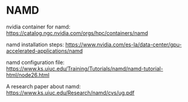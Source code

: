 # NAMD

nvidia container for namd:
https://catalog.ngc.nvidia.com/orgs/hpc/containers/namd

namd installation steps:
https://www.nvidia.com/es-la/data-center/gpu-accelerated-applications/namd

namd configuration file:
https://www.ks.uiuc.edu/Training/Tutorials/namd/namd-tutorial-html/node26.html

A research paper about namd:
https://www.ks.uiuc.edu/Research/namd/cvs/ug.pdf
